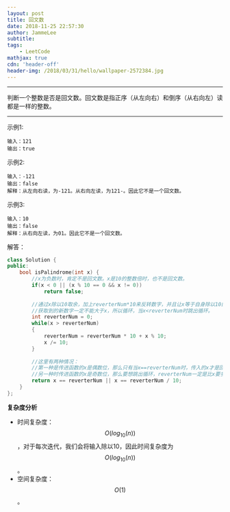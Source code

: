 ```yaml
---
layout: post
title: 回文数
date: 2018-11-25 22:57:30
author: JammeLee
subtitle: 
tags: 
	- LeetCode
mathjax: true
cdn: 'header-off'
header-img: /2018/03/31/hello/wallpaper-2572384.jpg
---
```


__________
判断一个整数是否是回文数。回文数是指正序（从左向右）和倒序（从右向左）读都是一样的整数。
_____________
示例1:
```
输入：121
输出：true
```
示例2:
```
输入：-121
输出：false
解释：从左向右读，为-121。从右向左读，为121-。因此它不是一个回文数。
```
示例3:
```
输入：10
输出：false
解释：从右向左读，为01。因此它不是一个回文数。
```
解答：
```C++
class Solution {
public:
    bool isPalindrome(int x) {
        //x为负数时，肯定不是回文数。x是10的整数倍时，也不是回文数。
        if(x < 0 || (x % 10 == 0 && x != 0))
            return false;
        
        //通过x除以10取余，加上reverterNum*10来反转数字，并且让x等于自身除以10的商，这样相当于去掉了x的最后一位。
        //获取到的新数字一定不能大于x，所以循环，当x<reverterNum时跳出循环。
        int reverterNum = 0;
        while(x > reverterNum)
        {
            reverterNum = reverterNum * 10 + x % 10;
            x /= 10;
        }
        
        //这里有两种情况：
        //第一种是传进函数的x是偶数位，那么只有当x==reverterNum时，传入的x才是回文数。
        //另一种时传进函数的x是奇数位，那么要想跳出循环，reverterNum一定是比x要多一位的，所以reverterNum需要除以10取商。
        return x == reverterNum || x == reverterNum / 10;
    }
};
```

<b>复杂度分析</b><br>

* 时间复杂度：$$O(log_{10}(n))$$，对于每次迭代，我们会将输入除以10，因此时间复杂度为$$O(log_{10}(n))$$。
* 空间复杂度：$$O(1)$$。

